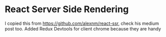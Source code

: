 # React Server Side Rendering
I copied  this from https://github.com/alexnm/react-ssr, check his medium post too.
Added Redux Devtools for client chrome because they are handy
